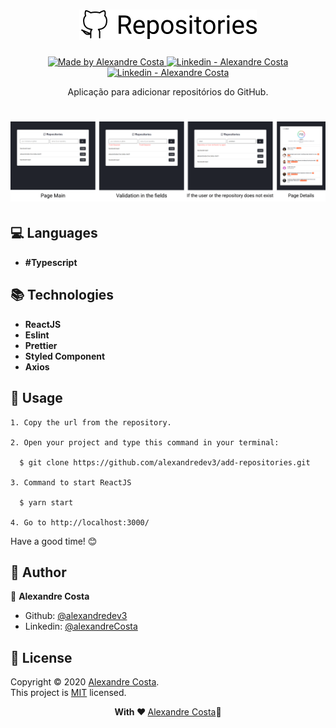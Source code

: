 <h1 align="center">
  <img src="https://github.com/alexandredev3/add-repositories/blob/master/logo%20repositories.png" />
</h1>

<p align="center">
  <a href="https://github.com/alexandredev3" target="_blank">
    <img alt="Made by Alexandre Costa" src="https://img.shields.io/badge/made%20by-Alexandre_Costa-informational">
  </a>
  
  <a href="https://www.linkedin.com/in/alexandre-costa-401699199/" target="_blank" >
    <img alt="Linkedin - Alexandre Costa" src="https://img.shields.io/badge/Linkedin--%23F8952D?style=social&logo=linkedin">
  </a>
  <a href="https://github.com/alexandredev3" target="_blank" >
    <img alt="Linkedin - Alexandre Costa" src="https://img.shields.io/badge/Github--%23F8952D?style=social&logo=github">
  </a>
 </p>

<p align="center">
  Aplicação para adicionar repositórios do GitHub.
</p>

<h1>
  <img src="https://github.com/alexandredev3/add-repositories/blob/master/presentation%20image.png"/>
</h1>

## :computer: Languages

  - **#Typescript**
  
## :books: Technologies

  - **ReactJS**
  - **Eslint**
  - **Prettier**
  - **Styled Component**
  - **Axios**
  
 ## :scroll: Usage
    1. Copy the url from the repository.

    2. Open your project and type this command in your terminal:
    
      $ git clone https://github.com/alexandredev3/add-repositories.git
      
    3. Command to start ReactJS

      $ yarn start

    4. Go to http://localhost:3000/
    
  Have a good time! :blush:
  
## :bust_in_silhouette: Author 

:man: **Alexandre Costa**

  * Github: [@alexandredev3](https://github.com/alexandredev3)
  * Linkedin: [@alexandreCosta](https://www.linkedin.com/in/alexandre-costa-401699199/)

## 📝 License

Copyright © 2020 [Alexandre Costa](https://github.com/alexandredev3).<br />
This project is [MIT]() licensed.

<p align="center">
  <strong> With ❤ </strong> <a target="_blank" href="https://github.com/alexandredev3">Alexandre Costa</a>🚀
</p>
